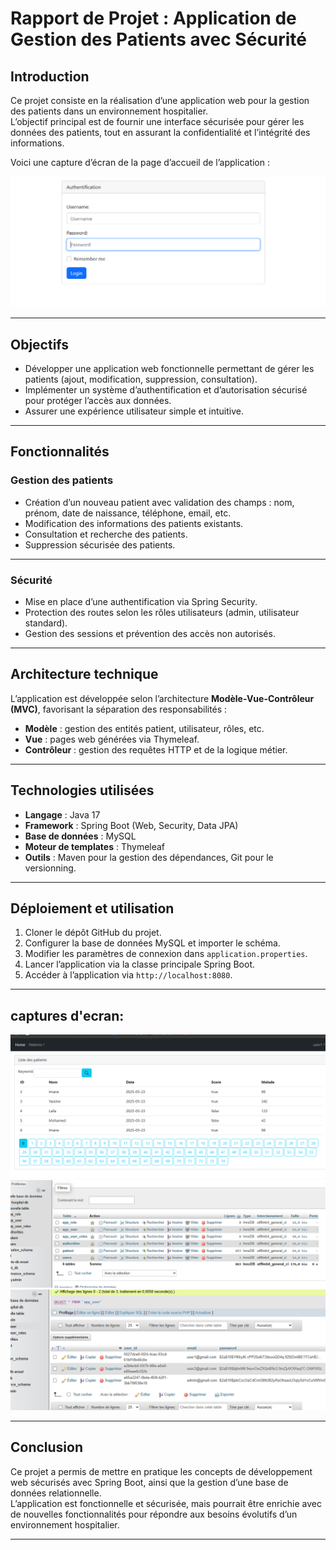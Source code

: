 # Rapport de Projet : Application de Gestion des Patients avec Sécurité

## Introduction

Ce projet consiste en la réalisation d’une application web pour la gestion des patients dans un environnement hospitalier.  
L’objectif principal est de fournir une interface sécurisée pour gérer les données des patients, tout en assurant la confidentialité et l’intégrité des informations.

Voici une capture d’écran de la page d’accueil de l’application :

![Page d'accueil](screenshots/login-imge.PNG)

---

## Objectifs

- Développer une application web fonctionnelle permettant de gérer les patients (ajout, modification, suppression, consultation).
- Implémenter un système d’authentification et d’autorisation sécurisé pour protéger l’accès aux données.
- Assurer une expérience utilisateur simple et intuitive.

---

## Fonctionnalités

### Gestion des patients

- Création d’un nouveau patient avec validation des champs : nom, prénom, date de naissance, téléphone, email, etc.
- Modification des informations des patients existants.
- Consultation et recherche des patients.
- Suppression sécurisée des patients.


---

### Sécurité

- Mise en place d’une authentification via Spring Security.
- Protection des routes selon les rôles utilisateurs (admin, utilisateur standard).
- Gestion des sessions et prévention des accès non autorisés.

---

## Architecture technique

L’application est développée selon l’architecture **Modèle-Vue-Contrôleur (MVC)**, favorisant la séparation des responsabilités :

- **Modèle** : gestion des entités patient, utilisateur, rôles, etc.
- **Vue** : pages web générées via Thymeleaf.
- **Contrôleur** : gestion des requêtes HTTP et de la logique métier.

---

## Technologies utilisées

- **Langage** : Java 17
- **Framework** : Spring Boot (Web, Security, Data JPA)
- **Base de données** : MySQL
- **Moteur de templates** : Thymeleaf
- **Outils** : Maven pour la gestion des dépendances, Git pour le versionning.

---

## Déploiement et utilisation

1. Cloner le dépôt GitHub du projet.
2. Configurer la base de données MySQL et importer le schéma.
3. Modifier les paramètres de connexion dans `application.properties`.
4. Lancer l’application via la classe principale Spring Boot.
5. Accéder à l’application via `http://localhost:8080`.

---

## captures d'ecran:

![Page d'accueil](screenshots/tableuser.PNG)
![Page d'accueil](screenshots/resultat_xampp.PNG)
![Page d'accueil](screenshots/app_users.PNG)


---

## Conclusion

Ce projet a permis de mettre en pratique les concepts de développement web sécurisés avec Spring Boot, ainsi que la gestion d’une base de données relationnelle.  
L’application est fonctionnelle et sécurisée, mais pourrait être enrichie avec de nouvelles fonctionnalités pour répondre aux besoins évolutifs d’un environnement hospitalier.

---

